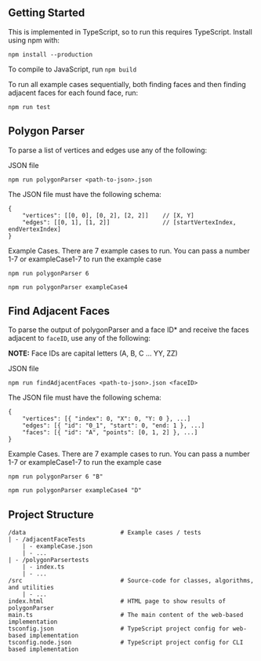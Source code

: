 ## Getting Started

This is implemented in TypeScript, so to run this requires TypeScript. Install using npm with:
```
npm install --production
```
To compile to JavaScript, run `npm build`

To run all example cases sequentially, both finding faces and then finding adjacent faces for each found face, run:
```
npm run test
```


## Polygon Parser
To parse a list of vertices and edges use any of the following:

JSON file
```
npm run polygonParser <path-to-json>.json
```
The JSON file must have the following schema: 
```
{
    "vertices": [[0, 0], [0, 2], [2, 2]]    // [X, Y]
    "edges": [[0, 1], [1, 2]]               // [startVertexIndex, endVertexIndex]
}
```

Example Cases. There are 7 example cases to run. You can pass a number 1-7 or exampleCase1-7 to run the example case

```
npm run polygonParser 6
```
```
npm run polygonParser exampleCase4
```

## Find Adjacent Faces
To parse the output of polygonParser and a face ID* and receive the faces adjacent to `faceID`, use any of the following:

**NOTE:** Face IDs are capital letters (A, B, C ... YY, ZZ)

JSON file
```
npm run findAdjacentFaces <path-to-json>.json <faceID>
```
The JSON file must have the following schema: 
```
{
    "vertices": [{ "index": 0, "X": 0, "Y: 0 }, ...]
    "edges": [{ "id": "0_1", "start": 0, "end: 1 }, ...]
    "faces": [{ "id": "A", "points": [0, 1, 2] }, ...]
}
```

Example Cases. There are 7 example cases to run. You can pass a number 1-7 or exampleCase1-7 to run the example case

```
npm run polygonParser 6 "B"
```
```
npm run polygonParser exampleCase4 "D"
```

## Project Structure
```
/data                           # Example cases / tests
| - /adjacentFaceTests
    | - exampleCase.json
    | - ...
| - /polygonParsertests
    | - index.ts
    | - ...
/src                            # Source-code for classes, algorithms, and utilities
    | - ...
index.html                      # HTML page to show results of polygonParser
main.ts                         # The main content of the web-based implementation
tsconfig.json                   # TypeScript project config for web-based implementation
tsconfig.node.json              # TypeScript project config for CLI based implementation
```